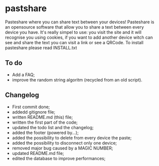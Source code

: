 # pastshare
Pasteshare where you can share text between your devices!
Pasteshare is an opensource software that allow you to share a text between every device you have. It's really simpel to use: you visit the site and it will recognise you using cookies, if you want to add another device witch can see and share the text you can visit a link or see a QRCode.
To install pasteshare please read INSTALL.txt

## To do
* Add a FAQ;
* improve the random string algoritm (recycled from an old script).

## Changelog
* First commit done;
* addedd gitignore file;
* written README.md (this) file;
* written the first part of the code;
* updated the todo list and the changelog;
* added the footer (powered by...);
* added the possibility to delete from every device the paste;
* added the possibility to disconnect only one device;
* removed major bug caused by a MAGIC NUMBER;
* updated README.md file;
* edited the database to improve performances;

